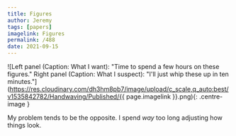 ```yaml
---
title: Figures
author: Jeremy
tags: [papers]
imagelink: Figures
permalink: /488
date: 2021-09-15
---
```


![Left panel (Caption: What I want): "Time to spend a few hours on these figures." Right panel (Caption: What I suspect): "I'll just whip these up in ten minutes."](https://res.cloudinary.com/dh3hm8pb7/image/upload/c_scale,q_auto:best/v1535842782/Handwaving/Published/{{ page.imagelink }}.png){: .centre-image }

My problem tends to be the opposite. I spend *way* too long adjusting how things look.
